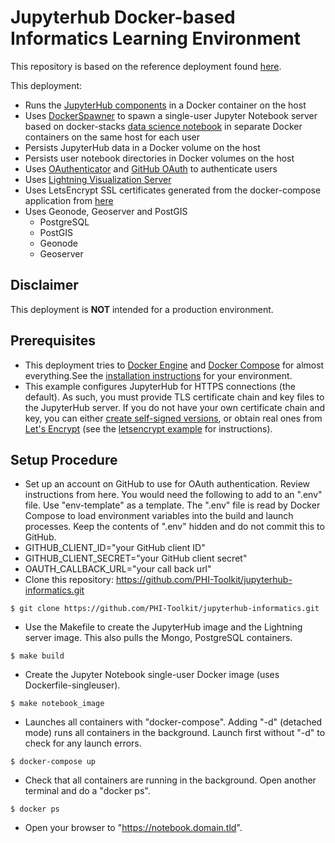 # Jupyterhub Docker-based Informatics Learning Environment

This repository is based on the reference deployment found [here](https://github.com/jupyterhub/jupyterhub-deploy-docker).

This deployment:

* Runs the [JupyterHub components](https://jupyterhub.readthedocs.org/en/latest/getting-started.html#overview) in a Docker container on the host
* Uses [DockerSpawner](https://github.com/jupyter/dockerspawner) to spawn a single-user Jupyter Notebook server based on docker-stacks [data science notebook](https://github.com/jupyter/docker-stacks/tree/master/datascience-notebook) in separate Docker containers on the same host for each user
* Persists JupyterHub data in a Docker volume on the host
* Persists user notebook directories in Docker volumes on the host
* Uses [OAuthenticator](https://github.com/jupyter/oauthenticator) and [GitHub OAuth](https://developer.github.com/v3/oauth/) to authenticate users
* Uses [Lightning Visualization Server]()
* Uses LetsEncrypt SSL certificates generated from the docker-compose application from [here](https://github.com/fatk/docker-letsencrypt-nginx-proxy-companion-examples)
* Uses Geonode, Geoserver and PostGIS
  * PostgreSQL
  * PostGIS
  * Geonode
  * Geoserver

## Disclaimer

This deployment is **NOT** intended for a production environment.  

## Prerequisites

* This deployment tries to [Docker Engine](https://docs.docker.com/engine) and [Docker Compose](https://docs.docker.com/compose/overview/) for almost everything.See the [installation instructions](https://docs.docker.com/engine/installation/) for your environment.
* This example configures JupyterHub for HTTPS connections (the default).
   As such, you must provide TLS certificate chain and key files to the JupyterHub server.
   If you do not have your own certificate chain and key, you can either
   [create self-signed versions](https://jupyter-notebook.readthedocs.org/en/latest/public_server.html#using-ssl-for-encrypted-communication),
   or obtain real ones from [Let's Encrypt](https://letsencrypt.org)
   (see the [letsencrypt example](examples/letsencrypt/README.md) for instructions).

## Setup Procedure

* Set up an account on GitHub to use for OAuth authentication. Review instructions from here. You would need the following to add to an ".env" file. Use "env-template" as a template. The ".env" file is read by Docker Compose to load environment variables into the build and launch processes. Keep the contents of ".env" hidden and do not commit this to GitHub.
 * GITHUB_CLIENT_ID="your GitHub client ID"
 * GITHUB_CLIENT_SECRET="your GitHub client secret"
 * OAUTH_CALLBACK_URL="your call back url"
* Clone this repository:  https://github.com/PHI-Toolkit/jupyterhub-informatics.git
```
$ git clone https://github.com/PHI-Toolkit/jupyterhub-informatics.git
```
* Use the Makefile to create the JupyterHub image and the Lightning server image. This also pulls the Mongo, PostgreSQL containers.
```
$ make build
```
* Create the Jupyter Notebook single-user Docker image (uses Dockerfile-singleuser).
```
$ make notebook_image
```
* Launches all containers with "docker-compose". Adding "-d" (detached mode) runs all containers in the background. Launch first without "-d" to check for any launch errors.
```
$ docker-compose up
```
* Check that all containers are running in the background. Open another terminal and do a "docker ps".
```
$ docker ps
```
* Open your browser to "https://notebook.domain.tld".
